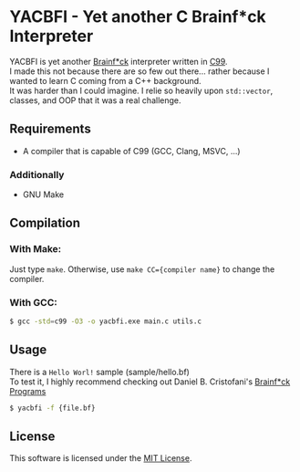 # YACBFI - Yet another C Brainf*ck Interpreter

YACBFI is yet another [Brainf*ck](https://www.wikipedia.org/wiki/Brainfuck) interpreter written in [C99](https://www.wikipedia.org/wiki/C99).\
I made this not because there are so few out there... rather because I wanted to learn C coming from a C++ background.\
It was harder than I could imagine. I relie so heavily upon `std::vector`, classes, and OOP that it was a real challenge.

## Requirements
 - A compiler that is capable of C99 (GCC, Clang, MSVC, ...)
### Additionally
 - GNU Make

## Compilation
### With Make:
Just type `make`. Otherwise, use `make CC={compiler name}` to change the compiler.
### With GCC:
```bash
$ gcc -std=c99 -O3 -o yacbfi.exe main.c utils.c
```

## Usage
There is a `Hello Worl!` sample (sample/hello.bf)\
To test it, I highly recommend checking out Daniel B. Cristofani's [Brainf*ck Programs](http://brainfuck.org)
```bash
$ yacbfi -f {file.bf}
```

## License
This software is licensed under the [MIT License](https://choosealicense.com/licenses/mit/).